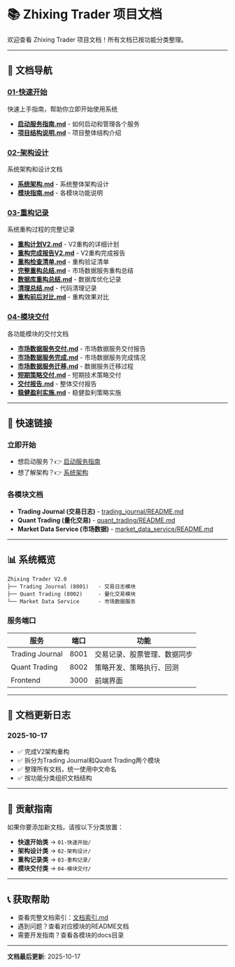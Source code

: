 # 📚 Zhixing Trader 项目文档

欢迎查看 Zhixing Trader 项目文档！所有文档已按功能分类整理。

---

## 📖 文档导航

### [01-快速开始](01-快速开始/)
快速上手指南，帮助你立即开始使用系统

- **[启动服务指南.md](01-快速开始/启动服务指南.md)** - 如何启动和管理各个服务
- **[项目结构说明.md](01-快速开始/项目结构说明.md)** - 项目整体结构介绍

### [02-架构设计](02-架构设计/)
系统架构和设计文档

- **[系统架构.md](02-架构设计/系统架构.md)** - 系统整体架构设计
- **[模块指南.md](02-架构设计/模块指南.md)** - 各模块功能说明

### [03-重构记录](03-重构记录/)
系统重构过程的完整记录

- **[重构计划V2.md](03-重构记录/重构计划V2.md)** - V2重构的详细计划
- **[重构完成报告V2.md](03-重构记录/重构完成报告V2.md)** - V2重构完成报告
- **[重构检查清单.md](03-重构记录/重构检查清单.md)** - 重构验证清单
- **[完整重构总结.md](03-重构记录/完整重构总结.md)** - 市场数据服务重构总结
- **[数据库重构总结.md](03-重构记录/数据库重构总结.md)** - 数据库优化记录
- **[清理总结.md](03-重构记录/清理总结.md)** - 代码清理记录
- **[重构前后对比.md](03-重构记录/重构前后对比.md)** - 重构效果对比

### [04-模块交付](04-模块交付/)
各功能模块的交付文档

- **[市场数据服务交付.md](04-模块交付/市场数据服务交付.md)** - 市场数据服务交付报告
- **[市场数据服务完成.md](04-模块交付/市场数据服务完成.md)** - 市场数据服务完成情况
- **[市场数据服务迁移.md](04-模块交付/市场数据服务迁移.md)** - 数据服务迁移过程
- **[短期策略交付.md](04-模块交付/短期策略交付.md)** - 短期技术策略交付
- **[交付报告.md](04-模块交付/交付报告.md)** - 整体交付报告
- **[稳健盈利实施.md](04-模块交付/稳健盈利实施.md)** - 稳健盈利策略实施

---

## 🚀 快速链接

### 立即开始
- 想启动服务？👉 [启动服务指南](01-快速开始/启动服务指南.md)
- 想了解架构？👉 [系统架构](02-架构设计/系统架构.md)

### 各模块文档
- **Trading Journal (交易日志)** - [trading_journal/README.md](../trading_journal/README.md)
- **Quant Trading (量化交易)** - [quant_trading/README.md](../quant_trading/README.md)
- **Market Data Service (市场数据)** - [market_data_service/README.md](../market_data_service/README.md)

---

## 📊 系统概览

```
Zhixing Trader V2.0
├── Trading Journal (8001)   - 交易日志模块
├── Quant Trading (8002)     - 量化交易模块
└── Market Data Service      - 市场数据服务
```

### 服务端口
| 服务 | 端口 | 功能 |
|------|------|------|
| Trading Journal | 8001 | 交易记录、股票管理、数据同步 |
| Quant Trading | 8002 | 策略开发、策略执行、回测 |
| Frontend | 3000 | 前端界面 |

---

## 📝 文档更新日志

### 2025-10-17
- ✅ 完成V2架构重构
- ✅ 拆分为Trading Journal和Quant Trading两个模块
- ✅ 整理所有文档，统一使用中文命名
- ✅ 按功能分类组织文档结构

---

## 🤝 贡献指南

如果你要添加新文档，请按以下分类放置：

- **快速开始类** → `01-快速开始/`
- **架构设计类** → `02-架构设计/`
- **重构记录类** → `03-重构记录/`
- **模块交付类** → `04-模块交付/`

---

## 📞 获取帮助

- 查看完整文档索引：[文档索引.md](文档索引.md)
- 遇到问题？查看对应模块的README文档
- 需要开发指南？查看各模块的docs目录

---

**文档最后更新**: 2025-10-17

